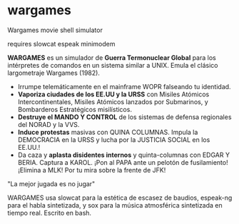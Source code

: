 # wargames
Wargames movie shell simulator

requires 
slowcat espeak minimodem

**WARGAMES** es un simulador de **Guerra Termonuclear Global** para los intérpretes de comandos en un sistema similar a UNIX. Emula el clásico largometraje Wargames (1982).

* Irrumpe telemáticamente en el mainframe WOPR falseando tu identidad.
* **Vaporiza ciudades de los EE.UU y la URSS** con Misiles Atómicos Intercontinentales, Misiles Atómicos lanzados por Submarinos, y Bombarderos Estratégicos misilísticos. 
* **Destruye el MANDO Y CONTROL** de los sistemas de defensa regionales del NORAD y la VVS.
* **Induce protestas** masivas con QUINA COLUMNAS. Impula la DEMOCRACIA en la URSS y lucha por la JUSTICIA SOCIAL en los EE.UU.!
* Da caza y **aplasta disidentes internos** y quinta-columnas con EDGAR Y BERIA. Captura a KAROL. ¡Pon al PAPA ante un pelotón de fusilamiento! ¡Elimina a MLK! Por tu mira sobre la frente de JFK!

"La mejor jugada es no jugar"

WARGAMES usa slowcat para la estética de escasez de baudios, espeak-ng para el habla sintetizada, y sox para la música atmosférica sintetizada en tiempo real. Escrito en bash.
